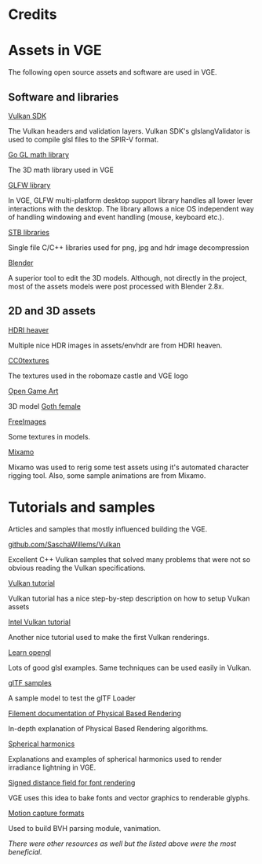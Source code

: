 # Credits

# Assets in VGE

The following open source assets and software are used in VGE.

## Software and libraries

[Vulkan SDK](https://www.lunarg.com/vulkan-sdk/)

The Vulkan headers and validation layers. Vulkan SDK's glslangValidator is used to
compile glsl files to the SPIR-V format.

[Go GL math library](https://godoc.org/github.com/go-gl/mathgl/mgl32)

The 3D math library used in VGE

[GLFW library](https://www.glfw.org/)

In VGE, GLFW multi-platform desktop support library handles all lower lever interactions with the desktop.
The library allows a nice OS independent way of handling windowing and event handling (mouse, keyboard etc.).

[STB libraries](https://github.com/nothings/stb)

Single file C/C++ libraries used for png, jpg and hdr image decompression

[Blender](https://www.blender.org/)

A superior tool to edit the 3D models. Although, not directly in the project, most of the assets models were post processed with Blender 2.8x.


## 2D and 3D assets

[HDRI heaver](https://hdrihaven.com/)

Multiple nice HDR images in assets/envhdr are from HDRI heaven.

[CC0textures](https://cc0textures.com/)

The textures used in the robomaze castle and VGE logo

[Open Game Art](https://opengameart.org/)

3D model [Goth female](https://opengameart.org/content/goth-female-fleur-du-mal)

[FreeImages](https://www.freeimages.com/)

Some textures in models.

[Mixamo](https://www.mixamo.com/#/)

Mixamo was used to rerig some test assets using it's automated character rigging tool.
Also, some sample animations are from Mixamo.


# Tutorials and samples

Articles and samples that mostly influenced building the VGE.

[github.com/SaschaWillems/Vulkan](https://github.com/SaschaWillems/Vulkan)

Excellent C++ Vulkan samples that solved many problems that were not so obvious reading the Vulkan specifications.

[Vulkan tutorial](https://vulkan-tutorial.com/)

Vulkan tutorial has a nice step-by-step description on how to setup Vulkan assets

[Intel Vulkan tutorial](https://software.intel.com/en-us/articles/api-without-secrets-introduction-to-vulkan-part-1)

Another nice tutorial used to make the first Vulkan renderings.

[Learn opengl](https://learnopengl.com)

Lots of good glsl examples. Same techniques can be used easily in Vulkan.

[glTF samples](https://github.com/KhronosGroup/glTF-Sample-Models)

A sample model to test the glTF Loader

[Filement documentation of Physical Based Rendering](https://github.com/google/filament)

In-depth explanation of Physical Based Rendering algorithms.

[Spherical harmonics](http://www.ppsloan.org/publications/StupidSH36.pdf)

Explanations and examples of spherical harmonics used to render irradiance lightning in VGE.

[Signed distance field for font rendering](https://steamcdn-a.akamaihd.net/apps/valve/2007/SIGGRAPH2007_AlphaTestedMagnification.pdf)

VGE uses this idea to bake fonts and vector graphics to renderable glyphs.

[Motion capture formats](http://www.dcs.shef.ac.uk/intranet/research/public/resmes/CS0111.pdf)

Used to build BVH parsing module, vanimation.

_There were other resources as well but the listed above were the most beneficial._








